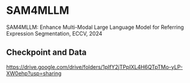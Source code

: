 # SAM4MLLM
SAM4MLLM: Enhance Multi-Modal Large Language Model for Referring Expression Segmentation, ECCV, 2024

## Checkpoint and Data
https://drive.google.com/drive/folders/1pIfY2jTPpIXL4H6QTpTMo-yLP-XW0ehp?usp=sharing

